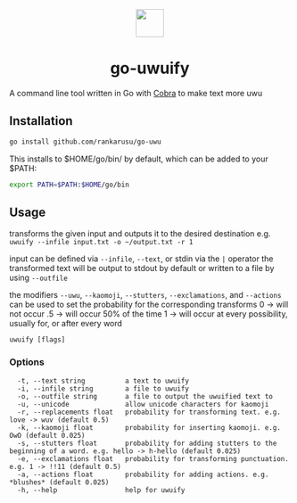 <div align="center">
<img height="50" src="https://github.com/egonelbre/gophers/blob/master/icon/emoji/gopher-blushing.png?raw=true">
<h1>go-uwuify</h1>
</div>

A command line tool written in Go with [Cobra](https://github.com/spf13/cobra) to make text more uwu

## Installation

```sh
go install github.com/rankarusu/go-uwu
```

This installs to $HOME/go/bin/ by default, which can be added to your $PATH:

```sh
export PATH=$PATH:$HOME/go/bin
```

## Usage

transforms the given input and outputs it to the desired destination
e.g. `uwuify --infile input.txt -o ~/output.txt -r 1`

input can be defined via `--infile`, `--text`, or stdin via the `|` operator
the transformed text will be output to stdout by default or written to a file by using `--outfile`

the modifiers `--uwu`, `--kaomoji`, `--stutters`, `--exclamations`, and `--actions` can be used to set the probability for the corresponding transforms
0 -> will not occur
.5 -> will occur 50% of the time
1 -> will occur at every possibility, usually for, or after every word

```
uwuify [flags]
```

### Options

```
  -t, --text string          a text to uwuify
  -i, --infile string        a file to uwuify
  -o, --outfile string       a file to output the uwuified text to
  -u, --unicode              allow unicode characters for kaomoji
  -r, --replacements float   probability for transforming text. e.g. love -> wuv (default 0.5)
  -k, --kaomoji float        probability for inserting kaomoji. e.g. OwO (default 0.025)
  -s, --stutters float       probability for adding stutters to the beginning of a word. e.g. hello -> h-hello (default 0.025)
  -e, --exclamations float   probability for transforming punctuation. e.g. 1 -> !!11 (default 0.5)
  -a, --actions float        probability for adding actions. e.g. *blushes* (default 0.025)
  -h, --help                 help for uwuify
```
